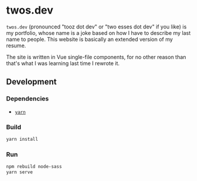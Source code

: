 # twos.dev

`twos.dev` (pronounced "tooz dot dev" or "two esses dot dev" if you like) is my
portfolio, whose name is a joke based on how I have to describe my last name to
people. This website is basically an extended version of my resume.

The site is written in Vue single-file components, for no other reason than
that's what I was learning last time I rewrote it.

## Development

### Dependencies

- [`yarn`][yarn]

[yarn]: https://github.com/yarnpkg/yarn

### Build

```sh
yarn install
```

### Run

```sh
npm rebuild node-sass
yarn serve
```
